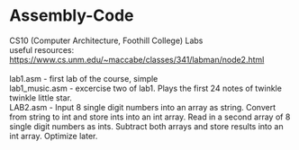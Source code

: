# Assembly-Code
CS10 (Computer Architecture, Foothill College) Labs <br />
useful resources: <br />
https://www.cs.unm.edu/~maccabe/classes/341/labman/node2.html <br />
<br />
lab1.asm - first lab of the course, simple <br />
lab1_music.asm - excercise two of lab1. Plays the first 24 notes of twinkle twinkle little star. <br />
LAB2.asm - Input 8 single digit numbers into an array as string. Convert from string to int and store ints into an int array. Read in a second array of 8 single digit numbers as ints. Subtract both arrays and store results into an int array. Optimize later.<br />
